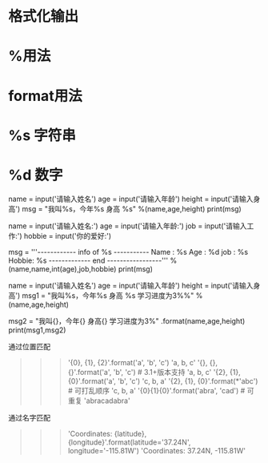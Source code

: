 # 格式化输出
# %用法
# format用法

# %s 字符串
# %d 数字

name = input('请输入姓名')
age = input('请输入年龄')
height = input('请输入身高')
msg = "我叫%s，今年%s 身高 %s" %(name,age,height)
print(msg)


name = input('请输入姓名:')
age = input('请输入年龄:')
job = input('请输入工作:')
hobbie = input('你的爱好:')

msg = '''------------ info of %s -----------
Name  : %s
Age   : %d
job   : %s
Hobbie: %s
------------- end -----------------''' %(name,name,int(age),job,hobbie)
print(msg)


name = input('请输入姓名')
age = input('请输入年龄')
height = input('请输入身高')
msg1 = "我叫%s，今年%s 身高 %s 学习进度为3%%" %(name,age,height)

msg2 = "我叫{}，今年{} 身高{} 学习进度为3%" .format(name,age,height)
print(msg1,msg2)


通过位置匹配
>>> '{0}, {1}, {2}'.format('a', 'b', 'c')
'a, b, c'
>>> '{}, {}, {}'.format('a', 'b', 'c')  # 3.1+版本支持
'a, b, c'
>>> '{2}, {1}, {0}'.format('a', 'b', 'c')
'c, b, a'
>>> '{2}, {1}, {0}'.format(*'abc')  # 可打乱顺序
'c, b, a'
>>> '{0}{1}{0}'.format('abra', 'cad')  # 可重复
'abracadabra'

通过名字匹配
>>> 'Coordinates: {latitude}, {longitude}'.format(latitude='37.24N', longitude='-115.81W')
'Coordinates: 37.24N, -115.81W'

